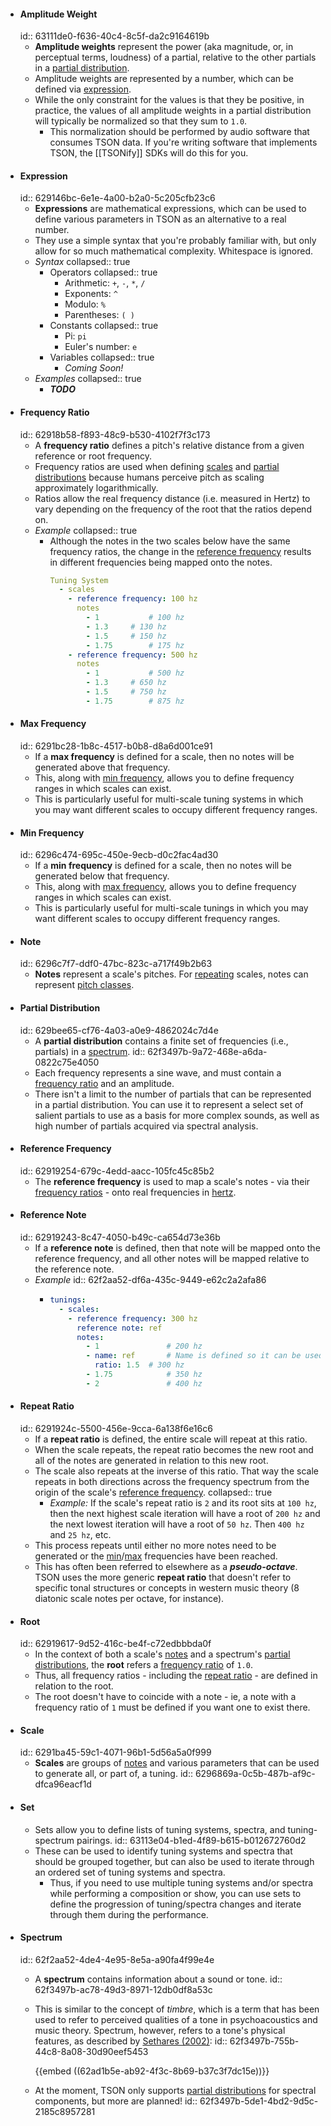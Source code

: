 - #### Amplitude Weight
  id:: 63111de0-f636-40c4-8c5f-da2c9164619b
	- **Amplitude weights** represent the power (aka magnitude, or, in perceptual terms, loudness) of a partial, relative to the other partials in a [partial distribution](((629bee65-cf76-4a03-a0e9-4862024c7d4e))).
	- Amplitude weights are represented by a number, which can be defined via [expression](((629146bc-6e1e-4a00-b2a0-5c205cfb23c6))).
	- While the only constraint for the values is that they be positive, in practice, the values of all amplitude weights in a partial distribution will typically be normalized so that they sum to `1.0`.
		- This normalization should be performed by audio software that consumes TSON data. If you're writing software that implements TSON, the [[TSONify]] SDKs will do this for you.
- #### Expression
  id:: 629146bc-6e1e-4a00-b2a0-5c205cfb23c6
	- **Expressions** are mathematical expressions, which can be used to define various parameters in TSON as an alternative to a real number.
	- They use a simple syntax that you're probably familiar with, but only allow for so much mathematical complexity. Whitespace is ignored.
	- *Syntax*
	  collapsed:: true
		- Operators
		  collapsed:: true
			- Arithmetic: `+`, `-`, `*`, `/`
			- Exponents: `^`
			- Modulo: `%`
			- Parentheses: `( )`
		- Constants
		  collapsed:: true
			- Pi: `pi`
			- Euler's number: `e`
		- Variables
		  collapsed:: true
			- *Coming Soon!*
	- *Examples*
	  collapsed:: true
		- ***TODO***
- #### Frequency Ratio
  id:: 62918b58-f893-48c9-b530-4102f7f3c173
	- A **frequency ratio** defines a pitch's relative distance from a given reference or root frequency.
	- Frequency ratios are used when defining [scales](((6291ba45-59c1-4071-96b1-5d56a5a0f999))) and [partial distributions](((629bee65-cf76-4a03-a0e9-4862024c7d4e))) because humans perceive pitch as scaling approximately logarithmically.
	- Ratios allow the real frequency distance (i.e. measured in Hertz) to vary depending on the  frequency of the root that the ratios depend on.
	- *Example*
	  collapsed:: true
		- Although the notes in the two scales below have the same frequency ratios, the change in the [reference frequency](((62919254-679c-4edd-aacc-105fc45c85b2))) results in different frequencies being mapped onto the notes.
		  ```yaml
		  Tuning System
		    - scales
		      - reference frequency: 100 hz
		        notes
		          - 1			# 100 hz
		          - 1.3		# 130 hz
		          - 1.5		# 150 hz
		          - 1.75		# 175 hz
		      - reference frequency: 500 hz
		        notes
		          - 1			# 500 hz
		          - 1.3		# 650 hz
		          - 1.5		# 750 hz
		          - 1.75		# 875 hz
		  ```
- #### Max Frequency
  id:: 6291bc28-1b8c-4517-b0b8-d8a6d001ce91
	- If a **max frequency** is defined for a scale, then no notes will be generated above that frequency.
	- This, along with [min frequency](((6296c474-695c-450e-9ecb-d0c2fac4ad30))), allows you to define frequency ranges in which scales can exist.
	- This is particularly useful for multi-scale tuning systems in which you may want different scales to occupy different frequency ranges.
- #### Min Frequency
  id:: 6296c474-695c-450e-9ecb-d0c2fac4ad30
	- If a **min frequency** is defined for a scale, then no notes will be generated below that frequency.
	- This, along with [max frequency](((6291bc28-1b8c-4517-b0b8-d8a6d001ce91))), allows you to define frequency ranges in which scales can exist.
	- This is particularly useful for multi-scale tunings in which you may want different scales to occupy different frequency ranges.
- #### Note
  id:: 6296c7f7-ddf0-47bc-823c-a717f49b2b63
	- **Notes** represent a scale's pitches. For [repeating](((6291924c-5500-456e-9cca-6a138f6e16c6))) scales, notes can represent [pitch classes]((https://en.wikipedia.org/wiki/Pitch_class)).
- #### Partial Distribution
  id:: 629bee65-cf76-4a03-a0e9-4862024c7d4e
	- A **partial distribution** contains a finite set of frequencies (i.e., partials) in a [spectrum](((62f2aa52-4de4-4e95-8e5a-a90fa4f99e4e))).
	  id:: 62f3497b-9a72-468e-a6da-0822c75e4050
	- Each frequency represents a sine wave, and must contain a [frequency ratio](((62918b58-f893-48c9-b530-4102f7f3c173))) and an amplitude.
	- There isn't a limit to the number of partials that can be represented in a partial distribution. You can use it to represent a select set of salient partials to use as a basis for more complex sounds, as well as high number of partials acquired via spectral analysis.
- #### Reference Frequency
  id:: 62919254-679c-4edd-aacc-105fc45c85b2
	- The **reference frequency** is used to map a scale's notes - via their [frequency ratios](((62918b58-f893-48c9-b530-4102f7f3c173))) - onto real frequencies in [hertz]((https://en.m.wikipedia.org/wiki/Hertz)).
- #### Reference Note
  id:: 62919243-8c47-4050-b49c-ca654d73e36b
	- If a **reference note** is defined, then that note will be mapped onto the reference frequency, and all other notes will be mapped relative to the reference note.
	- *Example*
	  id:: 62f2aa52-df6a-435c-9449-e62c2a2afa86
		- ```yaml
		  tunings:
		    - scales:
		      - reference frequency: 300 hz
		        reference note: ref
		        notes:
		          - 1				# 200 hz
		          - name: ref		# Name is defined so it can be used as a reference note
		            ratio: 1.5	# 300 hz
		          - 1.75			# 350 hz
		          - 2				# 400 hz
		  ```
- #### Repeat Ratio
  id:: 6291924c-5500-456e-9cca-6a138f6e16c6
	- If a **repeat ratio** is defined, the entire scale will repeat at this ratio.
	- When the scale repeats, the repeat ratio becomes the new root and all of the notes are generated in relation to this new root.
	- The scale also repeats at the inverse of this ratio. That way the scale repeats in both directions across the frequency spectrum from the origin of the scale's [reference frequency](((62919254-679c-4edd-aacc-105fc45c85b2))).
	  collapsed:: true
		- *Example:* If the scale's repeat ratio is `2` and its root sits at `100 hz`, then the next highest scale iteration will have a root of `200 hz` and the next lowest iteration will have a root of `50 hz`. Then `400 hz` and `25 hz`, etc.
	- This process repeats until either no more notes need to be generated or the [min](((6296c474-695c-450e-9ecb-d0c2fac4ad30)))/[max](((6291bc28-1b8c-4517-b0b8-d8a6d001ce91))) frequencies have been reached.
	- This has often been referred to elsewhere as a ***pseudo-octave***. TSON uses the more generic **repeat ratio** that doesn't refer to specific tonal structures or concepts in western music theory (8 diatonic scale notes per octave, for instance).
- #### Root
  id:: 62919617-9d52-416c-be4f-c72edbbbda0f
	- In the context of both a scale's [notes](((6296c7f7-ddf0-47bc-823c-a717f49b2b63))) and a spectrum's [partial distributions](((629bee65-cf76-4a03-a0e9-4862024c7d4e))), the **root** refers a [frequency ratio](((62918b58-f893-48c9-b530-4102f7f3c173))) of `1.0`.
	- Thus, all frequency ratios - including the [repeat ratio](((6291924c-5500-456e-9cca-6a138f6e16c6))) - are defined in relation to the root.
	- The root doesn't have to coincide with a note - ie, a note with a frequency ratio of `1` must be defined if you want one to exist there.
- #### Scale
  id:: 6291ba45-59c1-4071-96b1-5d56a5a0f999
	- **Scales** are groups of [notes](((6296c7f7-ddf0-47bc-823c-a717f49b2b63))) and various parameters that can be used to generate all, or part of, a tuning.
	  id:: 6296869a-0c5b-487b-af9c-dfca96eacf1d
- #### Set
	- Sets allow you to define lists of tuning systems, spectra, and tuning-spectrum pairings.
	  id:: 63113e04-b1ed-4f89-b615-b012672760d2
	- These can be used to identify tuning systems and spectra that should be grouped together, but can also be used to iterate through an ordered set of tuning systems and spectra.
		- Thus, if you need to use multiple tuning systems and/or spectra while performing a composition or show, you can use sets to define the progression of tuning/spectra changes and iterate through them during the performance.
- #### Spectrum
  id:: 62f2aa52-4de4-4e95-8e5a-a90fa4f99e4e
	- A **spectrum** contains information about a sound or tone.
	  id:: 62f3497b-ac78-49d3-8971-12db0df8a53c
	- This is similar to the concept of *timbre*, which is a term that has been used to refer to perceived qualities of a tone in psychoacoustics and music theory. Spectrum, however, refers to a tone's physical features, as described by [Sethares (2002)](((62ad1af1-aab8-4080-bf6c-32dfe11b7fb4))):
	  id:: 62f3497b-755b-44c8-8a08-30d90eef5453
	  
	  {{embed ((62ad1b5e-ab92-4f3c-8b69-b37c3f7dc15e))}}
	- At the moment, TSON only supports [partial distributions](((629bee65-cf76-4a03-a0e9-4862024c7d4e))) for spectral components, but more are planned!
	  id:: 62f3497b-5de1-4bd2-9d5c-2185c8957281